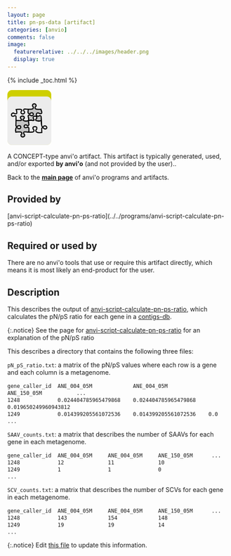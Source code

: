 ```yaml
---
layout: page
title: pn-ps-data [artifact]
categories: [anvio]
comments: false
image:
  featurerelative: ../../../images/header.png
  display: true
---
```



{% include _toc.html %}


<img src="../../images/icons/CONCEPT.png" alt="CONCEPT" style="width:100px; border:none" />

A CONCEPT-type anvi'o artifact. This artifact is typically generated, used, and/or exported **by anvi'o** (and not provided by the user)..

Back to the **[main page](../../)** of anvi'o programs and artifacts.

## Provided by


<p style="text-align: left" markdown="1"><span class="artifact-p">[anvi-script-calculate-pn-ps-ratio](../../programs/anvi-script-calculate-pn-ps-ratio)</span></p>


## Required or used by


There are no anvi'o tools that use or require this artifact directly, which means it is most likely an end-product for the user.


## Description

This describes the output of <span class="artifact-n">[anvi-script-calculate-pn-ps-ratio](/software/anvio/help/7/programs/anvi-script-calculate-pn-ps-ratio)</span>, which calculates the pN/pS ratio for each gene in a <span class="artifact-n">[contigs-db](/software/anvio/help/7/artifacts/contigs-db)</span>. 

{:.notice}
See the page for <span class="artifact-n">[anvi-script-calculate-pn-ps-ratio](/software/anvio/help/7/programs/anvi-script-calculate-pn-ps-ratio)</span> for an explanation of the pN/pS ratio 

This describes a directory that contains the following three files: 

`pN_pS_ratio.txt`: a matrix of the pN/pS values where each row is a gene and each column is a metagenome. 

    gene_caller_id  ANE_004_05M             ANE_004_05M             ANE_150_05M           ...
    1248            0.024404785965479868    0.024404785965479868    0.019650249960943812
    1249            0.014399205561072536    0.014399205561072536    0.0
    ...

`SAAV_counts.txt`: a matrix that describes the number of SAAVs for each gene in each metagenome.  
        
    gene_caller_id  ANE_004_05M     ANE_004_05M     ANE_150_05M      ...
    1248            12              11              10    
    1249            1               1               0
    ...
        
`SCV_counts.txt`: a matrix that describes the number of SCVs for each gene in each metagenome.  

    gene_caller_id  ANE_004_05M     ANE_004_05M     ANE_150_05M      ...
    1248            143             154             148    
    1249            19              19              14
    ...


{:.notice}
Edit [this file](https://github.com/merenlab/anvio/tree/master/anvio/docs/artifacts/pn-ps-data.md) to update this information.

